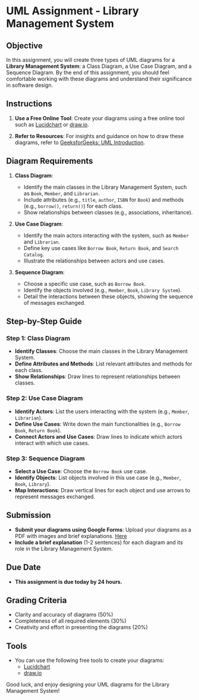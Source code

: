 # UML Assignment - Library Management System

## Objective
In this assignment, you will create three types of UML diagrams for a **Library Management System**: a Class Diagram, a Use Case Diagram, and a Sequence Diagram. By the end of this assignment, you should feel comfortable working with these diagrams and understand their significance in software design.

## Instructions
1. **Use a Free Online Tool**: Create your diagrams using a free online tool such as [Lucidchart](https://www.lucidchart.com) or [draw.io](https://app.diagrams.net/).

2. **Refer to Resources**: For insights and guidance on how to draw these diagrams, refer to [GeeksforGeeks: UML Introduction](https://www.geeksforgeeks.org/unified-modeling-language-uml-introduction/).

## Diagram Requirements

1. **Class Diagram**:
   - Identify the main classes in the Library Management System, such as `Book`, `Member`, and `Librarian`.
   - Include attributes (e.g., `title`, `author`, `ISBN` for `Book`) and methods (e.g., `borrow()`, `return()`) for each class.
   - Show relationships between classes (e.g., associations, inheritance).

2. **Use Case Diagram**:
   - Identify the main actors interacting with the system, such as `Member` and `Librarian`.
   - Define key use cases like `Borrow Book`, `Return Book`, and `Search Catalog`.
   - Illustrate the relationships between actors and use cases.

3. **Sequence Diagram**:
   - Choose a specific use case, such as `Borrow Book`.
   - Identify the objects involved (e.g., `Member`, `Book`, `Library System`).
   - Detail the interactions between these objects, showing the sequence of messages exchanged.

## Step-by-Step Guide

### Step 1: Class Diagram
- **Identify Classes**: Choose the main classes in the Library Management System.
- **Define Attributes and Methods**: List relevant attributes and methods for each class.
- **Show Relationships**: Draw lines to represent relationships between classes.

### Step 2: Use Case Diagram
- **Identify Actors**: List the users interacting with the system (e.g., `Member`, `Librarian`).
- **Define Use Cases**: Write down the main functionalities (e.g., `Borrow Book`, `Return Book`).
- **Connect Actors and Use Cases**: Draw lines to indicate which actors interact with which use cases.

### Step 3: Sequence Diagram
- **Select a Use Case**: Choose the `Borrow Book` use case.
- **Identify Objects**: List objects involved in this use case (e.g., `Member`, `Book`, `Library`).
- **Map Interactions**: Draw vertical lines for each object and use arrows to represent messages exchanged.

## Submission
- **Submit your diagrams using Google Forms**: Upload your diagrams as a PDF with images and brief explanations. [Here](https://forms.gle/HEUufY8jCHGR3H9s5)
- **Include a brief explanation** (1-2 sentences) for each diagram and its role in the Library Management System.

## Due Date
- **This assignment is due today by 24 hours.**

## Grading Criteria
- Clarity and accuracy of diagrams (50%)
- Completeness of all required elements (30%)
- Creativity and effort in presenting the diagrams (20%)

## Tools
- You can use the following free tools to create your diagrams:
  - [Lucidchart](https://www.lucidchart.com)
  - [draw.io](https://app.diagrams.net/)

Good luck, and enjoy designing your UML diagrams for the Library Management System!
